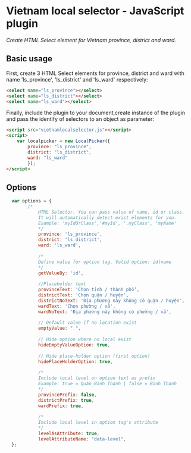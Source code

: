 # Vietnam local selector - JavaScript plugin

*Create HTML Select element for Vietnam province, district and ward.*

## Basic usage

First, create 3 HTML Select elements for province, district and ward with name 'ls_province', 'ls_district' and 'ls_ward' respectively:

```html
<select name="ls_province"></select>
<select name="ls_district"></select>
<select name="ls_ward"></select>
```
Finally, include the plugin to your document,create instance of the plugin and pass the identify of selectors to an object as parameter:
```html
<script src="vietnamlocalselector.js"></script>
<script>
	var localpicker = new LocalPicker({
		province: "ls_province",
		district: "ls_district",
		ward: "ls_ward"
    	});
</script>
```
## Options

```javascript
  var options = {
  	    /*
            HTML Selector. You can pass value of name, id or class. 
            It will automatically detect exist elements for you.
            Example: 'myIdOrClass','#myId', '.myClass', 'myName'
            */
            province: 'ls_province',	
            district: 'ls_district',	
            ward: 'ls_ward',			
                      
            /*
            Define value for option tag. Valid option: id|name           
            */
            getValueBy: 'id',           
            
            //Placeholder text
            provinceText: 'Chọn tỉnh / thành phố',
            districtText: 'Chọn quận / huyện',
            districtNoText: 'Địa phương này không có quận / huyện',
            wardText: 'Chọn phường / xã',
            wardNoText: 'Địa phương này không có phường / xã',
            
            // Default value if no location exist
            emptyValue: " ",
            
            // Hide option where no local exist
            hideEmptyValueOption: true,
            
            // Hide place-holder option (first option)
            hidePlaceHolderOption: true,
            
            /*
            Include local level on option text as prefix
            Example: true = Quận Bình Thạnh | false = Bình Thạnh
            */
            provincePrefix: false,
            districtPrefix: true,
            wardPrefix: true,
            
            /*
            Include local level in option tag's attribute
            */
            levelAsAttribute: true,
            levelAttributeName: "data-level",
  };
```
